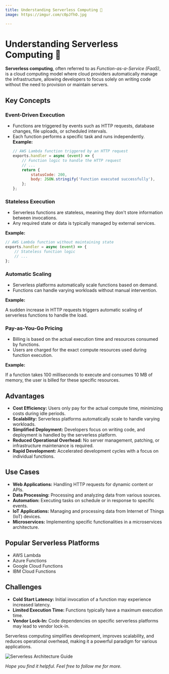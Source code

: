 ```yaml
---
title: Understanding Serverless Computing 🚆
image: https://imgur.com/c0pJfhO.jpg

---
```


# Understanding Serverless Computing 🚆

**Serverless computing**, often referred to as *Function-as-a-Service (FaaS)*, is a cloud computing model where cloud providers automatically manage the infrastructure, allowing developers to focus solely on writing code without the need to provision or maintain servers.

## Key Concepts 

### Event-Driven Execution 
- Functions are triggered by events such as HTTP requests, database changes, file uploads, or scheduled intervals.
- Each function performs a specific task and runs independently.
 **Example:**
  ```javascript
  // AWS Lambda function triggered by an HTTP request
  exports.handler = async (event) => {
      // Function logic to handle the HTTP request
      // ...
      return {
          statusCode: 200,
          body: JSON.stringify('Function executed successfully'),
      };
  };


### Stateless Execution 
- Serverless functions are stateless, meaning they don't store information between invocations.
- Any required state or data is typically managed by external services.

 **Example:**
``` javascript
// AWS Lambda function without maintaining state
exports.handler = async (event) => {
    // Stateless function logic
    // ...
};
```


### Automatic Scaling 
- Serverless platforms automatically scale functions based on demand.
- Functions can handle varying workloads without manual intervention.

**Example:**

A sudden increase in HTTP requests triggers automatic scaling of serverless functions to handle the load.

### Pay-as-You-Go Pricing 
- Billing is based on the actual execution time and resources consumed by functions.
- Users are charged for the exact compute resources used during function execution.

**Example:**

If a function takes 100 milliseconds to execute and consumes 10 MB of memory, the user is billed for these specific resources.

## Advantages 

- **Cost Efficiency:** Users only pay for the actual compute time, minimizing costs during idle periods.
- **Scalability:** Serverless platforms automatically scale to handle varying workloads.
- **Simplified Deployment:** Developers focus on writing code, and deployment is handled by the serverless platform.
- **Reduced Operational Overhead:** No server management, patching, or infrastructure maintenance is required.
- **Rapid Development:** Accelerated development cycles with a focus on individual functions.

## Use Cases 

- **Web Applications:** Handling HTTP requests for dynamic content or APIs.
- **Data Processing:** Processing and analyzing data from various sources.
- **Automation:** Executing tasks on schedule or in response to specific events.
- **IoT Applications:** Managing and processing data from Internet of Things (IoT) devices.
- **Microservices:** Implementing specific functionalities in a microservices architecture.

## Popular Serverless Platforms 

- AWS Lambda
- Azure Functions
- Google Cloud Functions
- IBM Cloud Functions

## Challenges 

- **Cold Start Latency:** Initial invocation of a function may experience increased latency.
- **Limited Execution Time:** Functions typically have a maximum execution time.
- **Vendor Lock-In:** Code dependencies on specific serverless platforms may lead to vendor lock-in.

Serverless computing simplifies development, improves scalability, and reduces operational overhead, making it a powerful paradigm for various applications.

![Serverless Architecture Guide](https://i.imgur.com/hvJ3mdX.gif)

*Hope you find it helpful. Feel free to follow me for more.*
